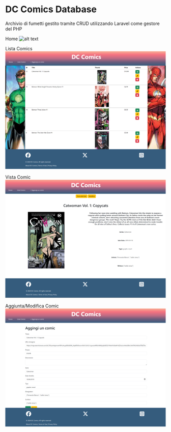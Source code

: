 # DC Comics Database

Archivio di fumetti gestito tramite CRUD utilizzando Laravel come gestore del PHP

Home
![alt text](<Screenshot 2024-09-25 124039.png>)

Lista Comics
![alt text](<Screenshot 2024-09-25 124555.png>)

Vista Comic
![alt text](<Screenshot 2024-09-25 124639.png>)

Aggiunta/Modifica Comic
![alt text](<Screenshot 2024-09-25 124713.png>)
